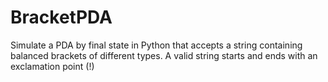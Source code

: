 # BracketPDA
Simulate a PDA by final state in Python that accepts a string containing balanced brackets of different types. A valid string starts and ends with an exclamation point (!)
